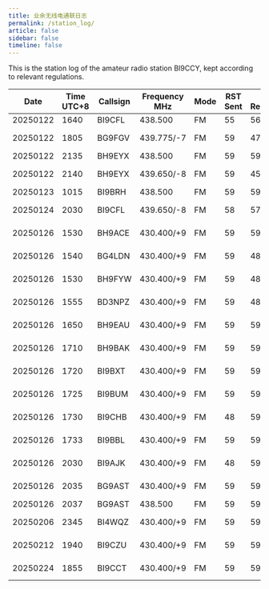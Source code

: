 ```yaml
---
title: 业余无线电通联日志
permalink: /station_log/
article: false
sidebar: false
timeline: false
---
```


This is the station log of the amateur radio station BI9CCY, kept according to relevant regulations.

| Date       | Time UTC+8 | Callsign | Frequency MHz | Mode | RST Sent | RST Received | Remarks | Operator |
|------------|------------|----------|---------------|------|----------|--------------|---------|----------|
| 20250122   | 1640       | BI9CFL   | 438.500       | FM   |  55      |  56          |         |          |
| 20250122   | 1805       | BG9FGV   | 439.775/-7    | FM   |  59      |  47          |VIA RELAY|          |
| 20250122   | 2135       | BH9EYX   | 438.500       | FM   |  59      |  59          |         |          |
| 20250122   | 2140       | BH9EYX   | 439.650/-8    | FM   |  59      |  45          |VIA RELAY|          |
| 20250123   | 1015       | BI9BRH   | 438.500       | FM   |  59      |  59          |         |          |
| 20250124   | 2030       | BI9CFL   | 439.650/-8    | FM   |  58      |  57          |VIA RELAY|          |
| 20250126   | 1530       | BH9ACE   | 430.400/+9    | FM   |  59      |  59          |VIA RELAY|          |
| 20250126   | 1540       | BG4LDN   | 430.400/+9    | FM   |  59      |  48          |VIA RELAY|          |
| 20250126   | 1530       | BH9FYW   | 430.400/+9    | FM   |  59      |  48          |VIA RELAY|          |
| 20250126   | 1555       | BD3NPZ   | 430.400/+9    | FM   |  59      |  48          |VIA RELAY|          |
| 20250126   | 1650       | BH9EAU   | 430.400/+9    | FM   |  59      |  59          |VIA RELAY|          |
| 20250126   | 1710       | BH9BAK   | 430.400/+9    | FM   |  59      |  59          |VIA RELAY|          |
| 20250126   | 1720       | BI9BXT   | 430.400/+9    | FM   |  59      |  59          |VIA RELAY|          |
| 20250126   | 1725       | BI9BUM   | 430.400/+9    | FM   |  59      |  59          |VIA RELAY|          |
| 20250126   | 1730       | BI9CHB   | 430.400/+9    | FM   |  48      |  59          |VIA RELAY|          |
| 20250126   | 1733       | BI9BBL   | 430.400/+9    | FM   |  59      |  59          |VIA RELAY|          |
| 20250126   | 2030       | BI9AJK   | 430.400/+9    | FM   |  48      |  59          |VIA RELAY|          |
| 20250126   | 2035       | BG9AST   | 430.400/+9    | FM   |  59      |  59          |VIA RELAY|          |
| 20250126   | 2037       | BG9AST   | 438.500       | FM   |  59      |  59          |         |          |
| 20250206   | 2345       | BI4WQZ   | 430.400/+9    | FM   |  59      |  59          |VIA RELAY|          |
| 20250212   | 1940       | BI9CZU   | 430.400/+9    | FM   |  59      |  59          |VIA RELAY|          |
| 20250224   | 1855       | BI9CCT   | 430.400/+9    | FM   |  59      |  59          |VIA RELAY|          |
